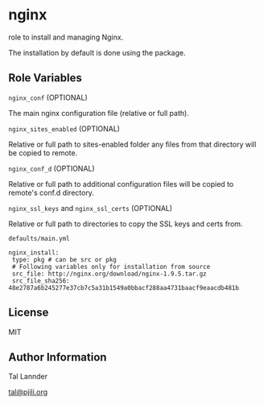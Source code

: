 nginx
=========

role to install and managing Nginx.

The installation by default is done using the package.


Role Variables
--------------

`nginx_conf` (OPTIONAL)

  The main nginx configuration file (relative or full path).


`nginx_sites_enabled` (OPTIONAL)

  Relative or full path to sites-enabled folder any files from that directory
  will be copied to remote.


`nginx_conf_d` (OPTIONAL)

  Relative or full path to additional configuration files will be copied to
  remote's conf.d directory.

`nginx_ssl_keys` and `nginx_ssl_certs` (OPTIONAL)

   Relative or full path to directories to copy the SSL keys and certs from.

```
defaults/main.yml

nginx_install:
 type: pkg # can be src or pkg
 # Following variables only for installation from source
 src_file: http://nginx.org/download/nginx-1.9.5.tar.gz
 src_file_sha256: 48e2787a6b245277e37cb7c5a31b1549a0bbacf288aa4731baacf9eaacdb481b
```

License
-------

MIT


Author Information
------------------

Tal Lannder

tal@pjili.org
